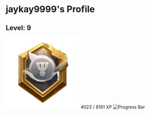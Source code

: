 # jaykay9999's Profile
## Level: 9
![Badge](https://raw.githubusercontent.com/jaykay9999/badges/main/lvl9.png) 4023 / 8191 XP
![Progress Bar](https://myserver.gitreviewgame.com/dynamic-svg?progress=393&max=1023&timestamp=1696513918942)

<!-- You can add more sections and data as you fetch them from the user's data -->